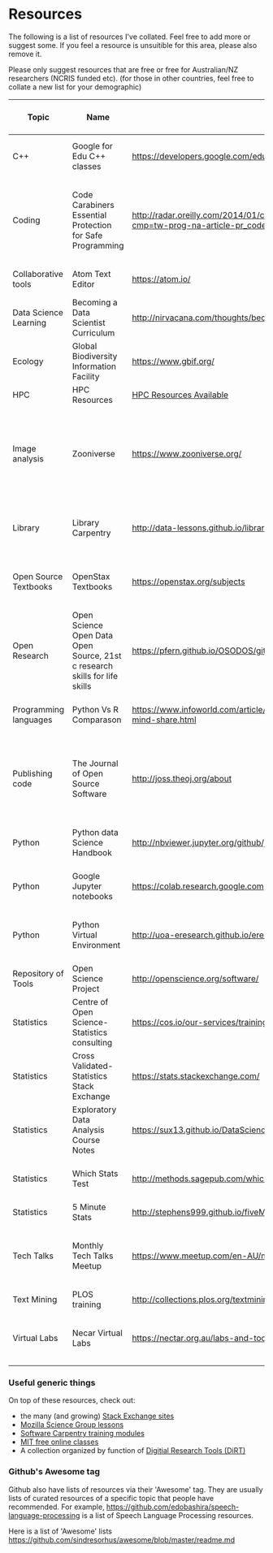 # Resources

The following is a list of resources I've collated. Feel free to add more or suggest some. If you feel a resource is unsuitible for this area, please also remove it.

Please only suggest resources that are free or free for Australian/NZ researchers (NCRIS funded etc).
(for those in other countries, feel free to collate a new list for your demographic)


|Topic| Name | URL|  Description |Free for AU/NZ| Free for All|
|--------------|----------------------|-----------------------------|----------------------------------------|------|-----|
|C++| Google for Edu C++ classes| <https://developers.google.com/edu/c++/getting-started>| Freely available introduction on how to program in c++ |Yes|Yes|
|Coding|Code Carabiners Essential Protection for Safe Programming| http://radar.oreilly.com/2014/01/code-carabiners-essential-protection-tools-for-safe-programming.html?cmp=tw-prog-na-article-pr_code_carabiners| An article on Assertions, Regression Testing and Version Control, for those who have learnt coding outside an IT degree|Yes|Yes|
|Collaborative tools| Atom Text Editor| https://atom.io/| A collaborative text editor, customizable|Yes|Yes
|Data Science Learning|Becoming a Data Scientist Curriculum|http://nirvacana.com/thoughts/becoming-a-data-scientist/| A visual roadmap for skills to build in data science|Yes|Yes|
|Ecology|Global Biodiversity Information Facility| https://www.gbif.org/|Free and open access to biodiversity data| Yes|Yes|
|HPC| HPC Resources| [HPC Resources Available](HPCResources.md)| See our specific page for HPC | Yes| Yes|
|Image analysis| Zooniverse| https://www.zooniverse.org/| Crowdsourcing research by uploading images with simple questions for the public to answer- Open source or hosted with permission|Yes|Yes|
|Library|Library Carpentry| http://data-lessons.github.io/library-data-intro/01-introduction/| A list of lessons for librarians to upskill their tech knowledge. Great community| Yes|Yes|
|Open Source Textbooks| OpenStax Textbooks|https://openstax.org/subjects |A repository of open source Math, Statistics, Humanities,Science textbooks |Yes|Yes|
|Open Research| Open Science Open Data Open Source, 21st c research skills for life skills |https://pfern.github.io/OSODOS/gitbook/ | A open textbook regarding good life skills around open research|Yes|Yes|
|Programming languages|Python Vs R Comparason|<https://www.infoworld.com/article/3187550/data-science/python-vs-r-the-battle-for-data-scientist-mind-share.html>|A details fairly unbiased comparason between the two|Yes|Yes|
|Publishing code|The Journal of Open Source Software| http://joss.theoj.org/about| The Journal of Open Source Software (JOSS) is a developer friendly journal for research software packages- academic Journal|Yes|Yes|
|Python|Python data Science Handbook|http://nbviewer.jupyter.org/github/jakevdp/PythonDataScienceHandbook/blob/master/notebooks/Index.ipynb| Covers IPython, Numpy,Pandas, MatplotLib,Machine learning in Python|Yes|Yes|
|Python| Google Jupyter notebooks|https://colab.research.google.com| Free use of jupyter/ipython notebooks, need to apply|Yes|Yes|
|Python|Python Virtual Environment |http://uoa-eresearch.github.io/eresearch-cookbook/recipe/2014/11/26/python-virtual-env/| Uni Of Auckland put together a tutorial on working with python Virtual Environments |Yes|Yes|
|Repository of Tools| Open Science Project| http://openscience.org/software/| A collection of tools ordered by research area|Yes|Yes|
|Statistics| Centre of Open Science- Statistics consulting| https://cos.io/our-services/training-services/| Offer free statistics consulting for researchers around open science |Yes|Yes|
|Statistics| Cross Validated- Statistics Stack Exchange| https://stats.stackexchange.com/|A forum for statistical questions|Yes|Yes|
|Statistics| Exploratory Data Analysis Course Notes| https://sux13.github.io/DataScienceSpCourseNotes/4_EXDATA/Exploratory_Data_Analysis_Course_Notes.html| Statistics married with their corresponding R code|Yes|Yes|
|Statistics| Which Stats Test| http://methods.sagepub.com/which-stats-test | A questionaire that will return the most suitible statistics test|Yes|Yes|
|Statistics|5 Minute Stats| http://stephens999.github.io/fiveMinuteStats/index.html | Short tutorials on Statistics|Yes|Yes|
|Tech Talks| Monthly Tech Talks Meetup|https://www.meetup.com/en-AU/monthlytechtalk/about/ | Monthly vid conference on topics relevent to eResearch - focused on Australia Tech |Yes| Unsure - Slides available|
|Text Mining|PLOS training|http://collections.plos.org/textmining|Tutorials on text mining|Yes|Yes|
|Virtual Labs| Necar Virtual Labs| https://nectar.org.au/labs-and-tools/ |A collection of NCRIS/NECTAR virtual labs available for AU researchers |Yes|Unsure|

### Useful generic things

On top of these resources, check out:
- the many (and growing) [Stack Exchange sites](https://stackexchange.com/)
- [Mozilla Science Group lessons](https://github.com/mozillascience/studyGroupLessons)
- [Software Carpentry training modules](https://software-carpentry.org/lessons/)
- [MIT free online classes](https://ocw.mit.edu/courses/audio-video-courses/)
- A collection organized by function of [Digitial Research Tools (DiRT)](http://dirtdirectory.org/)

### Github's Awesome tag

Github also have lists of resources via their 'Awesome' tag. They are usually lists of curated resources of a specific topic that people have recommended. For example, https://github.com/edobashira/speech-language-processing is a list of Speech Language Processing resources.

Here is a list of 'Awesome' lists
https://github.com/sindresorhus/awesome/blob/master/readme.md

